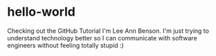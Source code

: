 # hello-world
Checking out the GitHub Tutorial
I'm Lee Ann Benson. I'm just trying to understand technology better so I can communicate with software engineers without feeling totally stupid :)
